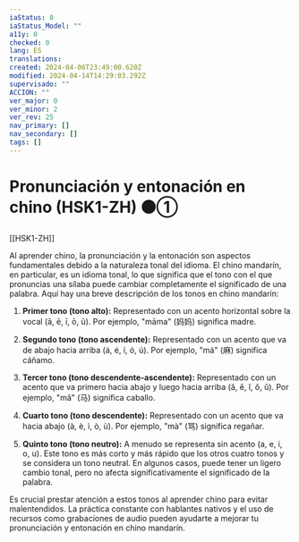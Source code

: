 ```yaml
---
iaStatus: 0
iaStatus_Model: ""
a11y: 0
checked: 0
lang: ES
translations: 
created: 2024-04-06T23:49:00.620Z
modified: 2024-04-14T14:29:03.292Z
supervisado: ""
ACCION: ""
ver_major: 0
ver_minor: 2
ver_rev: 25
nav_primary: []
nav_secondary: []
tags: []
---
```

# Pronunciación y entonación en chino (HSK1-ZH) ⚫①

[[HSK1-ZH]]

Al aprender chino, la pronunciación y la entonación son aspectos fundamentales debido a la naturaleza tonal del idioma. El chino mandarín, en particular, es un idioma tonal, lo que significa que el tono con el que pronuncias una sílaba puede cambiar completamente el significado de una palabra. Aquí hay una breve descripción de los tonos en chino mandarín:

1. **Primer tono (tono alto):** Representado con un acento horizontal sobre la vocal (ā, ē, ī, ō, ū). Por ejemplo, "māma" (妈妈) significa madre.
    
2. **Segundo tono (tono ascendente):** Representado con un acento que va de abajo hacia arriba (á, é, í, ó, ú). Por ejemplo, "má" (麻) significa cáñamo.
    
3. **Tercer tono (tono descendente-ascendente):** Representado con un acento que va primero hacia abajo y luego hacia arriba (ǎ, ě, ǐ, ǒ, ǔ). Por ejemplo, "mǎ" (马) significa caballo.
    
4. **Cuarto tono (tono descendente):** Representado con un acento que va hacia abajo (à, è, ì, ò, ù). Por ejemplo, "mà" (骂) significa regañar.
    
5. **Quinto tono (tono neutro):** A menudo se representa sin acento (a, e, i, o, u). Este tono es más corto y más rápido que los otros cuatro tonos y se considera un tono neutral. En algunos casos, puede tener un ligero cambio tonal, pero no afecta significativamente el significado de la palabra.
    

Es crucial prestar atención a estos tonos al aprender chino para evitar malentendidos. La práctica constante con hablantes nativos y el uso de recursos como grabaciones de audio pueden ayudarte a mejorar tu pronunciación y entonación en chino mandarín.